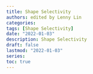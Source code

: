 ```yaml
---
title: Shape Selectivity
authors: edited by Lenny Lin
categories: 
tags: [Shape Selectivity]
date: "2022-01-03"
description: Shape Selectivity
draft: false
lastmod: "2022-01-03"
series: 
toc: true
---
```




<!--more-->
